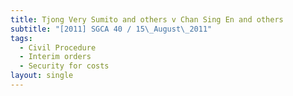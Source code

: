 ```yaml
---
title: Tjong Very Sumito and others v Chan Sing En and others
subtitle: "[2011] SGCA 40 / 15\_August\_2011"
tags:
  - Civil Procedure
  - Interim orders
  - Security for costs
layout: single
---
```


